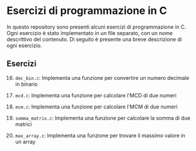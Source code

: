 # Esercizi di programmazione in C

In questo repository sono presenti alcuni esercizi di programmazione in C. Ogni esercizio è stato implementato in un file separato, con un nome descrittivo del contenuto. Di seguito è presente una breve descrizione di ogni esercizio.

## Esercizi

16. `dec_bin.c`: Implementa una funzione per convertire un numero decimale in binario

17. `mcd.c`: Implementa una funzione per calcolare l'MCD di due numeri

18. `mcm.c`: Implementa una funzione per calcolare l'MCM di due numeri

19. `somma_matrix.c`: Implementa una funzione per calcolare la somma di due matrici

20. `max_array.c`: Implementa una funzione per trovare il massimo valore in un array